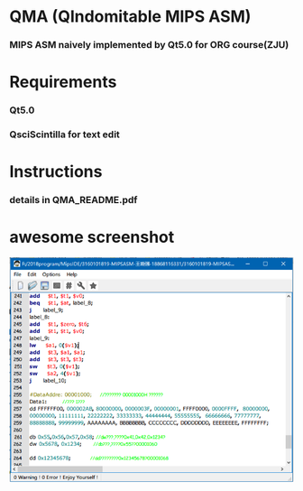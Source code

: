 # QMA (QIndomitable MIPS ASM)
### MIPS ASM naively implemented by Qt5.0 for ORG course(ZJU)<br>

# Requirements
### Qt5.0
### QsciScintilla for text edit<br>

# Instructions
### details in QMA_README.pdf<br>

# awesome screenshot
![image](https://github.com/Robert-xiaoqiang/MIPSASM/raw/master/sample.png)
